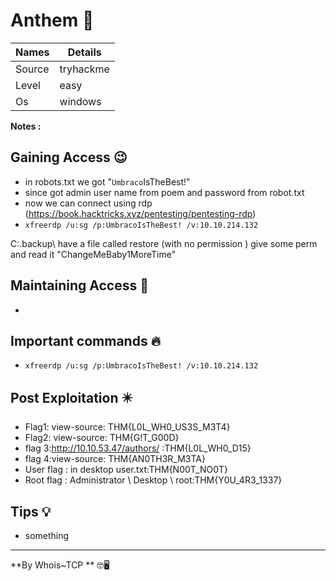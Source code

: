 # Anthem 🧭
Names | Details
--------|-----
Source | tryhackme
Level     |  easy
Os | windows

**Notes :**




## Gaining Access 😉

- in robots.txt  we got "`Umbraco`IsTheBest!"
- since got  admin user name from poem and password from robot.txt
- now we can connect using rdp (https://book.hacktricks.xyz/pentesting/pentesting-rdp)
- ```xfreerdp /u:sg /p:UmbracoIsTheBest! /v:10.10.214.132```

C:\.backup\ have a file called restore (with no permission )
give some perm and read it "ChangeMeBaby1MoreTime"

## Maintaining Access 🥷
- 


## Important commands 🔥
- ``xfreerdp /u:sg /p:UmbracoIsTheBest! /v:10.10.214.132``

## Post Exploitation ✴️
- Flag1: view-source: THM{L0L_WH0_US3S_M3T4}
- Flag2: view-source: THM{G!T_G00D}
- flag 3:http://10.10.53.47/authors/ :THM{L0L_WH0_D15}
- flag 4:view-source: THM{AN0TH3R_M3TA}
- User flag : in desktop user.txt:THM{N00T_NO0T}
- Root flag : Administrator \ Desktop \  root:THM{Y0U_4R3_1337}
## Tips 💡
- something


--------------------------------
**By Whois~TCP ** 🤓🖥️






